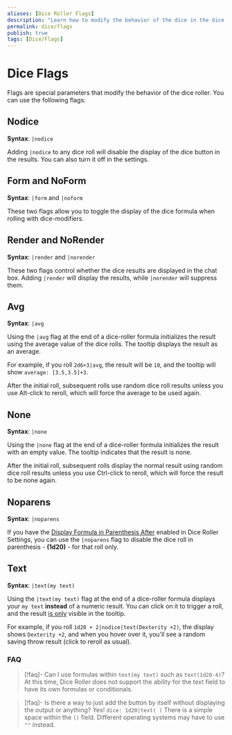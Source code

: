```yaml
---
aliases: [Dice Roller Flags]
description: "Learn how to modify the behavior of the dice in the dice roller with flags."
permalink: dice/flags
publish: true
tags: [Dice/Flags]
---
```


# Dice Flags

Flags are special parameters that modify the behavior of the dice roller. You can use the following flags:

## Nodice

**Syntax**: `|nodice`

Adding `|nodice` to any dice roll will disable the display of the dice button in the results. You can also turn it off in the settings.

## Form and NoForm

**Syntax**: `|form` and `|noform`

These two flags allow you to toggle the display of the dice formula when rolling with dice-modifiers.

## Render and NoRender

**Syntax**: `|render` and `|norender`

These two flags control whether the dice results are displayed in the chat box. Adding `|render` will display the results, while `|norender` will suppress them.

## Avg

**Syntax**: `|avg`

Using the `|avg` flag at the end of a dice-roller formula initializes the result using the average value of the dice rolls. The tooltip displays the result as an average.

For example, if you roll `2d6+3|avg`, the result will be `10`, and the tooltip will show `average: [3.5,3.5]+3`.

After the initial roll, subsequent rolls use random dice roll results unless you use Alt-click to reroll, which will force the average to be used again.

## None

**Syntax**: `|none`

Using the `|none` flag at the end of a dice-roller formula initializes the result with an empty value. The tooltip indicates that the result is none.

After the initial roll, subsequent rolls display the normal result using random dice roll results unless you use Ctrl-click to reroll, which will force the result to be none again.

## Noparens

**Syntax**: `|noparens`

If you have the [Display Formula in Parenthesis After](Dice%20Roller/Dice%20Roller%20Settings.md#Display%20Formula%20in%20Parenthesis%20After) enabled in Dice Roller Settings, you can use the `|noparens` flag to disable the dice roll in parenthesis - **(1d20)** - for that roll only.

## Text

**Syntax**: `|text(my text)`

Using the `|text(my text)` flag at the end of a dice-roller formula displays your `my text` **instead** of a numeric result. You can click on it to trigger a roll, and the result <u>is only</u> visible in the tooltip.

For example, if you roll `1d20 + 2|nodice|text(Dexterity +2)`, the display shows `Dexterity +2`, and when you hover over it, you'll see a random saving throw result (click to reroll as usual).

### FAQ

>[!faq]- Can I use formulas within `text(my text)` such as `text(1d20-4)`? 
> At this time, Dice Roller does not support the ability for the text field to have its own formulas or conditionals.

>[!faq]- Is there a way to just add the button by itself without displaying the output or anything?
> Yes! `dice: 1d20|text( )`
> There is a simple space within the `()` field. Different operating systems may have to use `""` instead. 

